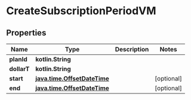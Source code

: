 
# CreateSubscriptionPeriodVM

## Properties
Name | Type | Description | Notes
------------ | ------------- | ------------- | -------------
**planId** | **kotlin.String** |  | 
**dollarT** | **kotlin.String** |  | 
**start** | [**java.time.OffsetDateTime**](java.time.OffsetDateTime.md) |  |  [optional]
**end** | [**java.time.OffsetDateTime**](java.time.OffsetDateTime.md) |  |  [optional]



